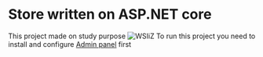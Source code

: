 # Store written on ASP.NET core
This project made on study purpose
![WSIiZ](https://moodle.wsiz.edu.pl/pluginfile.php/1/theme_alpha/customlogotopbar/1707397324/wsiz-favicon.png)
To run this project you need to install and configure [Admin panel](https://github.com/Zacky3181V/admin-panel) first
